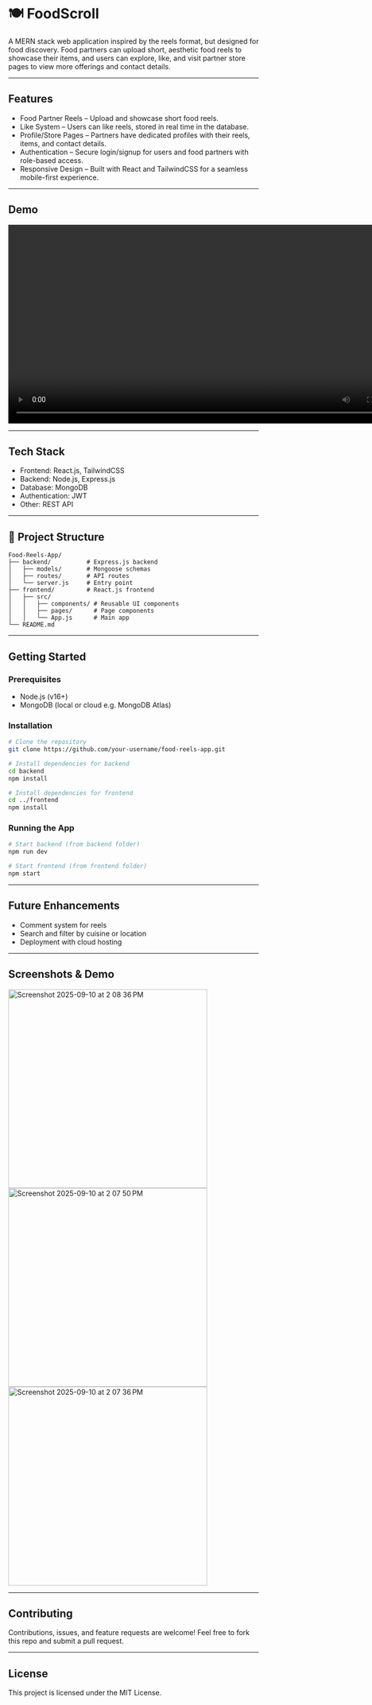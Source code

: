 # 🍽️ FoodScroll

A MERN stack web application inspired by the reels format, but designed for food discovery.
Food partners can upload short, aesthetic food reels to showcase their items, and users can explore, like, and visit partner store pages to view more offerings and contact details.

---

## Features
- Food Partner Reels – Upload and showcase short food reels.
- Like System – Users can like reels, stored in real time in the database.
- Profile/Store Pages – Partners have dedicated profiles with their reels, items, and contact details.
- Authentication – Secure login/signup for users and food partners with role-based access.
- Responsive Design – Built with React and TailwindCSS for a seamless mobile-first experience.

---

## Demo

<video src="https://github.com/user-attachments/assets/a73b0fcb-9237-4e83-af41-4beedaaa5d06](https://github.com/user-attachments/assets/9a61b42f-5b3c-4a32-8a20-a34611cbb9d8" controls height="400"></video>

---

## Tech Stack
-	Frontend: React.js, TailwindCSS
-	Backend: Node.js, Express.js
-	Database: MongoDB
-	Authentication: JWT
-	Other: REST API

---

## 📂 Project Structure

```plaintext
Food-Reels-App/
├── backend/          # Express.js backend
│   ├── models/       # Mongoose schemas
│   ├── routes/       # API routes
│   └── server.js     # Entry point
├── frontend/         # React.js frontend
│   ├── src/
│   │   ├── components/ # Reusable UI components
│   │   ├── pages/      # Page components
│   │   └── App.js      # Main app
└── README.md
```

---

## Getting Started

### Prerequisites
- Node.js (v16+)
- MongoDB (local or cloud e.g. MongoDB Atlas)

### Installation

```bash
# Clone the repository
git clone https://github.com/your-username/food-reels-app.git

# Install dependencies for backend
cd backend
npm install

# Install dependencies for frontend
cd ../frontend
npm install
```

### Running the App

```bash
# Start backend (from backend folder)
npm run dev

# Start frontend (from frontend folder)
npm start
```

---

## Future Enhancements
- Comment system for reels
- Search and filter by cuisine or location
- Deployment with cloud hosting

---

## Screenshots & Demo

<img height="400" alt="Screenshot 2025-09-10 at 2 08 36 PM" src="https://github.com/user-attachments/assets/a73b0fcb-9237-4e83-af41-4beedaaa5d06" />
<img height="400" alt="Screenshot 2025-09-10 at 2 07 50 PM" src="https://github.com/user-attachments/assets/9b40c5e9-55ab-4bac-82bd-9f5e4f99be09" />
<img height="400" alt="Screenshot 2025-09-10 at 2 07 36 PM" src="https://github.com/user-attachments/assets/5d2d5524-035e-42cf-8b02-285dbffde988" />

---

## Contributing

Contributions, issues, and feature requests are welcome!
Feel free to fork this repo and submit a pull request.

---

## License

This project is licensed under the MIT License.
